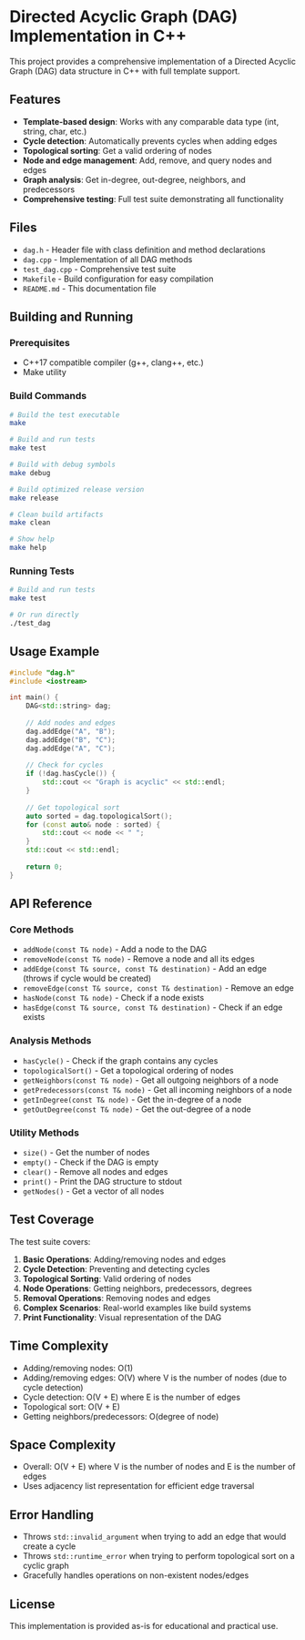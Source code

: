 # Directed Acyclic Graph (DAG) Implementation in C++

This project provides a comprehensive implementation of a Directed Acyclic Graph (DAG) data structure in C++ with full template support.

## Features

- **Template-based design**: Works with any comparable data type (int, string, char, etc.)
- **Cycle detection**: Automatically prevents cycles when adding edges
- **Topological sorting**: Get a valid ordering of nodes
- **Node and edge management**: Add, remove, and query nodes and edges
- **Graph analysis**: Get in-degree, out-degree, neighbors, and predecessors
- **Comprehensive testing**: Full test suite demonstrating all functionality

## Files

- `dag.h` - Header file with class definition and method declarations
- `dag.cpp` - Implementation of all DAG methods
- `test_dag.cpp` - Comprehensive test suite
- `Makefile` - Build configuration for easy compilation
- `README.md` - This documentation file

## Building and Running

### Prerequisites
- C++17 compatible compiler (g++, clang++, etc.)
- Make utility

### Build Commands

```bash
# Build the test executable
make

# Build and run tests
make test

# Build with debug symbols
make debug

# Build optimized release version
make release

# Clean build artifacts
make clean

# Show help
make help
```

### Running Tests

```bash
# Build and run tests
make test

# Or run directly
./test_dag
```

## Usage Example

```cpp
#include "dag.h"
#include <iostream>

int main() {
    DAG<std::string> dag;
    
    // Add nodes and edges
    dag.addEdge("A", "B");
    dag.addEdge("B", "C");
    dag.addEdge("A", "C");
    
    // Check for cycles
    if (!dag.hasCycle()) {
        std::cout << "Graph is acyclic" << std::endl;
    }
    
    // Get topological sort
    auto sorted = dag.topologicalSort();
    for (const auto& node : sorted) {
        std::cout << node << " ";
    }
    std::cout << std::endl;
    
    return 0;
}
```

## API Reference

### Core Methods

- `addNode(const T& node)` - Add a node to the DAG
- `removeNode(const T& node)` - Remove a node and all its edges
- `addEdge(const T& source, const T& destination)` - Add an edge (throws if cycle would be created)
- `removeEdge(const T& source, const T& destination)` - Remove an edge
- `hasNode(const T& node)` - Check if a node exists
- `hasEdge(const T& source, const T& destination)` - Check if an edge exists

### Analysis Methods

- `hasCycle()` - Check if the graph contains any cycles
- `topologicalSort()` - Get a topological ordering of nodes
- `getNeighbors(const T& node)` - Get all outgoing neighbors of a node
- `getPredecessors(const T& node)` - Get all incoming neighbors of a node
- `getInDegree(const T& node)` - Get the in-degree of a node
- `getOutDegree(const T& node)` - Get the out-degree of a node

### Utility Methods

- `size()` - Get the number of nodes
- `empty()` - Check if the DAG is empty
- `clear()` - Remove all nodes and edges
- `print()` - Print the DAG structure to stdout
- `getNodes()` - Get a vector of all nodes

## Test Coverage

The test suite covers:

1. **Basic Operations**: Adding/removing nodes and edges
2. **Cycle Detection**: Preventing and detecting cycles
3. **Topological Sorting**: Valid ordering of nodes
4. **Node Operations**: Getting neighbors, predecessors, degrees
5. **Removal Operations**: Removing nodes and edges
6. **Complex Scenarios**: Real-world examples like build systems
7. **Print Functionality**: Visual representation of the DAG

## Time Complexity

- Adding/removing nodes: O(1)
- Adding/removing edges: O(V) where V is the number of nodes (due to cycle detection)
- Cycle detection: O(V + E) where E is the number of edges
- Topological sort: O(V + E)
- Getting neighbors/predecessors: O(degree of node)

## Space Complexity

- Overall: O(V + E) where V is the number of nodes and E is the number of edges
- Uses adjacency list representation for efficient edge traversal

## Error Handling

- Throws `std::invalid_argument` when trying to add an edge that would create a cycle
- Throws `std::runtime_error` when trying to perform topological sort on a cyclic graph
- Gracefully handles operations on non-existent nodes/edges

## License

This implementation is provided as-is for educational and practical use.
